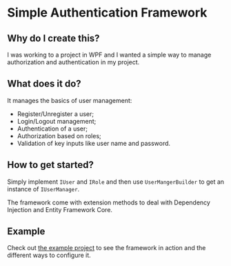 # Simple Authentication Framework

## Why do I create this?

I was working to a project in WPF and I wanted a simple way to manage authorization and authentication in my project.

## What does it do?

It manages the basics of user management:
- Register/Unregister a user;
- Login/Logout management;
- Authentication of a user;
- Authorization based on roles;
- Validation of key inputs like user name and password.

## How to get started?

Simply implement `IUser` and `IRole` and then use `UserMangerBuilder` to get an instance of `IUserManager`.

The framework come with extension methods to deal with Dependency Injection and Entity Framework Core.

## Example

Check out [the example project](https://github.com/Matt90hz/SimpleAuthenticationFramework) to see the framework in action and the different ways to configure it.
